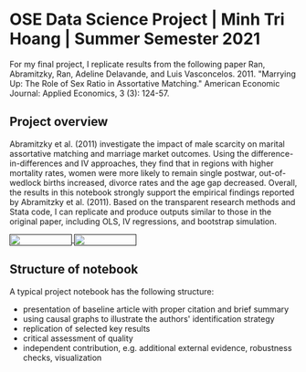 # OSE Data Science Project | Minh Tri Hoang | Summer Semester 2021

For my final project, I replicate results from the following paper Ran, Abramitzky, Ran, Adeline Delavande, and Luis Vasconcelos. 2011. "Marrying Up: The Role of Sex Ratio in Assortative Matching." American Economic Journal: Applied Economics, 3 (3): 124-57.

## Project overview

Abramitzky et al. (2011) investigate the impact of male scarcity on marital assortative matching and marriage market outcomes. Using the difference-in-differences and IV approaches, they find that in regions with higher mortality rates, women were more likely to remain single postwar, out-of-wedlock births increased, divorce rates and the age gap decreased. Overall, the results in this notebook strongly support the empirical findings reported by Abramitzky et al. (2011). Based on the transparent research methods and Stata code, I can replicate and produce outputs similar to those in the original paper, including OLS, IV regressions, and bootstrap simulation.

<a href=""
   target="_parent">
   <img align="center"
  src="https://raw.githubusercontent.com/jupyter/design/master/logos/Badges/nbviewer_badge.png"
      width="109" height="20">
</a>
<a href=""
    target="_parent">
    <img align="center"
       src="https://mybinder.org/badge_logo.svg"
       width="109" height="20">
</a>


## Structure of notebook

A typical project notebook has the following structure:

* presentation of baseline article with proper citation and brief summary
* using causal graphs to illustrate the authors' identification strategy
* replication of selected key results
* critical assessment of quality
* independent contribution, e.g. additional external evidence, robustness checks, visualization